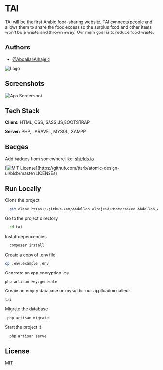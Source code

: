 
#  TAI

TAI will be the first Arabic food-sharing website. TAI connects people and allows them to share the food excess so the surplus food and other items won’t be a waste and thrown away. Our main goal is to reduce food waste. 


## Authors

- [@AbdallahAlhajeid](https://github.com/Abdallah-Alhajeid)

  
![Logo](https://pasteboard.co/JZUdHmj.png)

    
## Screenshots

![App Screenshot](https://via.placeholder.com/468x300?text=App+Screenshot+Here)

  
## Tech Stack

**Client:** HTML, CSS, SASS,JS,BOOTSTRAP

**Server:** PHP, LARAVEL, MYSQL, XAMPP

  
## Badges

Add badges from somewhere like: [shields.io](https://shields.io/)

[![MIT License](https://img.shields.io/apm/l/atomic-design-ui.svg?)](https://github.com/tterb/atomic-design-ui/blob/master/LICENSEs)

## Run Locally

Clone the project

```bash
  git clone https://github.com/Abdallah-Alhajeid/Masterpiece-Abdallah_Alhajeid
```

Go to the project directory

```bash
  cd tai
```

Install dependencies

```bash
  composer install
```
Create a copy of  .env file

```bash
cp .env.example .env
```
Generate an app encryption key
```bash
php artisan key:generate
```
Create an empty database on mysql for our application called:
```bash
tai
```

Migrate the database

```bash
 php artisan migrate
```

Start the project :)

```bash
  php artisan serve
```

  
## License

[MIT](https://choosealicense.com/licenses/mit/)

  